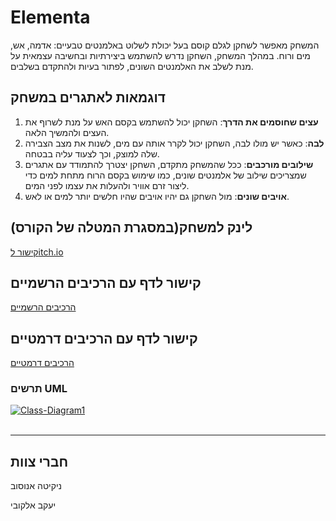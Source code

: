 # Elementa

המשחק מאפשר לשחקן לגלם קוסם בעל יכולת לשלוט באלמנטים טבעיים: אדמה, אש, מים ורוח. במהלך המשחק, השחקן נדרש להשתמש ביצירתיות ובחשיבה עצמאית על מנת לשלב את האלמנטים השונים, לפתור בעיות ולהתקדם בשלבים.

## דוגמאות לאתגרים במשחק

1. **עצים שחוסמים את הדרך**: השחקן יכול להשתמש בקסם האש על מנת לשרוף את העצים ולהמשיך הלאה.
2. **לבה**: כאשר יש מולו לבה, השחקן יכול לקרר אותה עם מים, לשנות את מצב הצבירה שלה למוצק, וכך לצעוד עליה בבטחה.
3. **שילובים מורכבים**: ככל שהמשחק מתקדם, השחקן יצטרך להתמודד עם אתגרים שמצריכים שילוב של אלמנטים שונים, כמו שימוש בקסם הרוח מתחת למים כדי ליצור זרם אוויר ולהעלות את עצמו לפני המים.
4. **אויבים שונים**:	מול השחקן גם יהיו אויבים שהיו חלשים יותר למים או לאש.

## לינק למשחק(במסגרת המטלה של הקורס)
[קישור לitch.io](https://wnikita.itch.io/elementa-pilot)

## קישור לדף עם הרכיבים הרשמיים
[הרכיבים הרשמיים](https://github.com/UniversityGameProject-2024/Elementa/wiki)

## קישור לדף עם הרכיבים דרמטיים
[הרכיבים דרמטיים](https://github.com/UniversityGameProject-2024/Elementa/blob/main/dramatic-elements.md)
### תרשים UML
<a href="https://ibb.co/PMgZ7DT"><img src="https://i.ibb.co/kJXgRm3/Class-Diagram1.png" alt="Class-Diagram1" border="0"></a><br /><a target='_blank' href='https://imgbb.com/'></a><br />

---
## חברי צוות
ניקיטה אנוסוב

יעקב אלקובי


